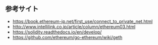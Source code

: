 ## 参考サイト
- https://book.ethereum-jp.net/first_use/connect_to_private_net.html
- http://www.intellilink.co.jp/article/column/ethereum03.html
- https://solidity.readthedocs.io/en/develop/
- https://github.com/ethereum/go-ethereum/wiki/geth
